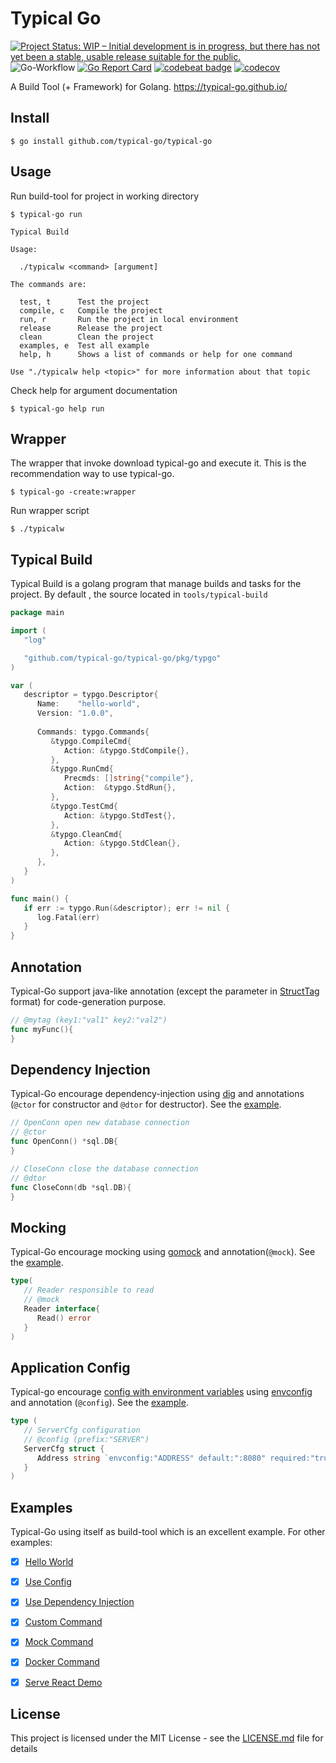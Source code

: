 # Typical Go

[![Project Status: WIP – Initial development is in progress, but there has not yet been a stable, usable release suitable for the public.](https://www.repostatus.org/badges/latest/wip.svg)](https://www.repostatus.org/#wip)
![Go-Workflow](https://github.com/typical-go/typical-go/workflows/Go/badge.svg)
[![Go Report Card](https://goreportcard.com/badge/github.com/typical-go/typical-go)](https://goreportcard.com/report/github.com/typical-go/typical-go)
[![codebeat badge](https://codebeat.co/badges/a8b3c7a6-c42a-480a-acb4-68ece12f36b8)](https://codebeat.co/projects/github-com-typical-go-typical-go-master)
[![codecov](https://codecov.io/gh/typical-go/typical-go/branch/master/graph/badge.svg)](https://codecov.io/gh/typical-go/typical-go)

A Build Tool (+ Framework) for Golang. <https://typical-go.github.io/>


## Install

```
$ go install github.com/typical-go/typical-go
```

## Usage

Run build-tool for project in working directory
```
$ typical-go run
```
```
Typical Build

Usage:

  ./typicalw <command> [argument]

The commands are:

  test, t      Test the project
  compile, c   Compile the project
  run, r       Run the project in local environment
  release      Release the project
  clean        Clean the project
  examples, e  Test all example
  help, h      Shows a list of commands or help for one command

Use "./typicalw help <topic>" for more information about that topic
```

Check help for argument documentation
```
$ typical-go help run
```

## Wrapper 

The wrapper that invoke download typical-go and execute it. This is the recommendation way to use typical-go.
```
$ typical-go -create:wrapper
```

Run wrapper script
```
$ ./typicalw
```

## Typical Build

Typical Build is a golang program that manage builds and tasks for the project. By default , the source located in `tools/typical-build`

```go
package main

import (
   "log"

   "github.com/typical-go/typical-go/pkg/typgo"
)

var (
   descriptor = typgo.Descriptor{
      Name:    "hello-world",
      Version: "1.0.0",
      
      Commands: typgo.Commands{
         &typgo.CompileCmd{
            Action: &typgo.StdCompile{},
         },
         &typgo.RunCmd{
            Precmds: []string{"compile"},
            Action:  &typgo.StdRun{},
         },
         &typgo.TestCmd{
            Action: &typgo.StdTest{},
         },
         &typgo.CleanCmd{
            Action: &typgo.StdClean{},
         },
      },
   }
)

func main() {
   if err := typgo.Run(&descriptor); err != nil {
      log.Fatal(err)
   }
}
```

## Annotation

Typical-Go support java-like annotation (except the parameter in [StructTag](https://www.digitalocean.com/community/tutorials/how-to-use-struct-tags-in-go) format) for code-generation purpose.

```go
// @mytag (key1:"val1" key2:"val2")
func myFunc(){
}
```

## Dependency Injection

Typical-Go encourage dependency-injection using [dig](https://github.com/uber-go/dig) and annotations (`@ctor` for constructor and `@dtor` for destructor). See the [example](https://github.com/typical-go/typical-go/tree/master/examples/use-dependency-injection).

```go
// OpenConn open new database connection
// @ctor
func OpenConn() *sql.DB{
}
```

```go
// CloseConn close the database connection
// @dtor
func CloseConn(db *sql.DB){
}
```

## Mocking

Typical-Go encourage mocking using [gomock](https://github.com/golang/mock) and annotation(`@mock`). See the [example](https://github.com/typical-go/typical-go/tree/master/examples/mock-command).

```go
type(
   // Reader responsible to read
   // @mock
   Reader interface{
      Read() error
   }
)
```

## Application Config

Typical-go encourage [config with environment variables](https://12factor.net/config) using [envconfig](https://github.com/kelseyhightower/envconfig) and annotation (`@config`). See the [example](https://github.com/typical-go/typical-go/tree/master/examples/use-config).

```go
type (
   // ServerCfg configuration
   // @config (prefix:"SERVER")
   ServerCfg struct {
      Address string `envconfig:"ADDRESS" default:":8080" required:"true"`
   }
)
```

## Examples

Typical-Go using itself as build-tool which is an excellent example. For other examples:
- [x] [Hello World](https://github.com/typical-go/typical-go/tree/master/examples/hello-world)
- [x] [Use Config](https://github.com/typical-go/typical-go/tree/master/examples/use-config)
- [x] [Use Dependency Injection](https://github.com/typical-go/typical-go/tree/master/examples/use-dependency-injection)
- [x] [Custom Command](https://github.com/typical-go/typical-go/tree/master/examples/custom-command)
- [x] [Mock Command](https://github.com/typical-go/typical-go/tree/master/examples/mock-command)
- [x] [Docker Command](https://github.com/typical-go/typical-go/tree/master/examples/docker-command)
- [x] [Serve React Demo](https://github.com/typical-go/typical-go/tree/master/examples/serve-react-demo)


## License

This project is licensed under the MIT License - see the [LICENSE.md](LICENSE.md) file for details
